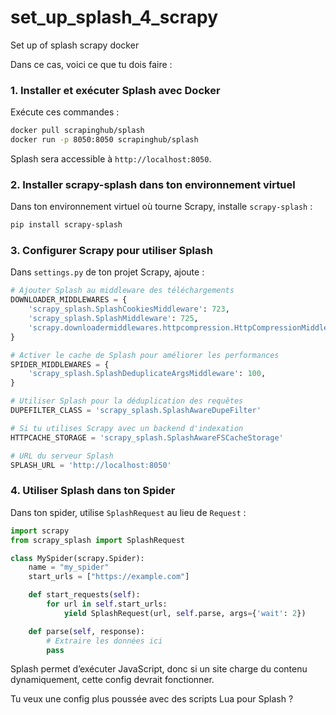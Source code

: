 # set_up_splash_4_scrapy
Set up of splash scrapy docker

Dans ce cas, voici ce que tu dois faire :  

### 1. **Installer et exécuter Splash avec Docker**  
Exécute ces commandes :  
```bash
docker pull scrapinghub/splash
docker run -p 8050:8050 scrapinghub/splash
```
Splash sera accessible à `http://localhost:8050`.

### 2. **Installer scrapy-splash dans ton environnement virtuel**  
Dans ton environnement virtuel où tourne Scrapy, installe `scrapy-splash` :  
```bash
pip install scrapy-splash
```

### 3. **Configurer Scrapy pour utiliser Splash**  
Dans `settings.py` de ton projet Scrapy, ajoute :  
```python
# Ajouter Splash au middleware des téléchargements
DOWNLOADER_MIDDLEWARES = {
    'scrapy_splash.SplashCookiesMiddleware': 723,
    'scrapy_splash.SplashMiddleware': 725,
    'scrapy.downloadermiddlewares.httpcompression.HttpCompressionMiddleware': 810,
}

# Activer le cache de Splash pour améliorer les performances
SPIDER_MIDDLEWARES = {
    'scrapy_splash.SplashDeduplicateArgsMiddleware': 100,
}

# Utiliser Splash pour la déduplication des requêtes
DUPEFILTER_CLASS = 'scrapy_splash.SplashAwareDupeFilter'

# Si tu utilises Scrapy avec un backend d'indexation
HTTPCACHE_STORAGE = 'scrapy_splash.SplashAwareFSCacheStorage'

# URL du serveur Splash
SPLASH_URL = 'http://localhost:8050'
```

### 4. **Utiliser Splash dans ton Spider**  
Dans ton spider, utilise `SplashRequest` au lieu de `Request` :
```python
import scrapy
from scrapy_splash import SplashRequest

class MySpider(scrapy.Spider):
    name = "my_spider"
    start_urls = ["https://example.com"]

    def start_requests(self):
        for url in self.start_urls:
            yield SplashRequest(url, self.parse, args={'wait': 2})

    def parse(self, response):
        # Extraire les données ici
        pass
```

Splash permet d’exécuter JavaScript, donc si un site charge du contenu dynamiquement, cette config devrait fonctionner.

Tu veux une config plus poussée avec des scripts Lua pour Splash ?
